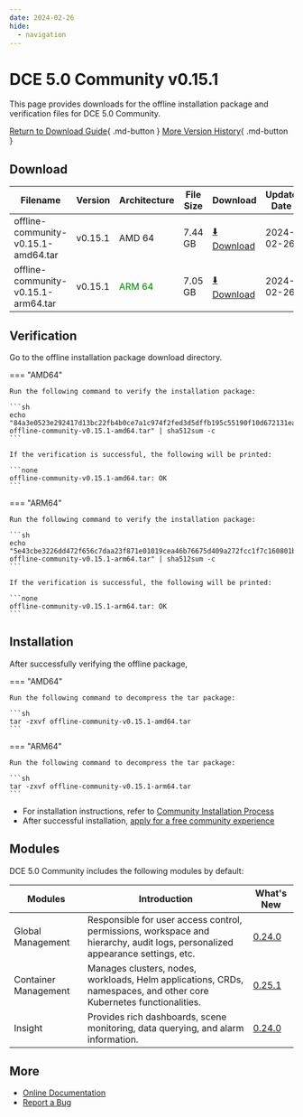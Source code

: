 ```yaml
---
date: 2024-02-26
hide:
  - navigation
---
```


# DCE 5.0 Community v0.15.1

This page provides downloads for the offline installation package and verification files for DCE 5.0 Community.

[Return to Download Guide](../index.md){ .md-button } [More Version History](./dce5-installer-history.md){ .md-button }

## Download

| Filename | Version | Architecture | File Size | Download | Update Date |
| --------- | ------- | ------------ | --------- | -------- | ----------- |
| offline-community-v0.15.1-amd64.tar | v0.15.1 | AMD 64 | 7.44 GB | [:arrow_down: Download](https://qiniu-download-public.daocloud.io/DaoCloud_Enterprise/dce5/offline-community-v0.15.1-amd64.tar) | 2024-02-26 |
| offline-community-v0.15.1-arm64.tar | v0.15.1 | <font color="green">ARM 64</font> | 7.05 GB | [:arrow_down: Download](https://qiniu-download-public.daocloud.io/DaoCloud_Enterprise/dce5/offline-community-v0.15.1-arm64.tar) | 2024-02-26 |

## Verification

Go to the offline installation package download directory.

=== "AMD64"

    Run the following command to verify the installation package:

    ```sh
    echo "84a3e0523e292417d13bc22fb4b0ce7a1c974f2fed3d5dffb195c55190f10d672131ea4a22d458b73a0ae55837ee08bc520e7010e014dfdec909c21796566dbd  offline-community-v0.15.1-amd64.tar" | sha512sum -c
    ```

    If the verification is successful, the following will be printed:

    ```none
    offline-community-v0.15.1-amd64.tar: OK
    ```

=== "ARM64"

    Run the following command to verify the installation package:

    ```sh
    echo "5e43cbe3226dd472f656c7daa23f871e01019cea46b76675d409a272fcc1f7c160801b67dc13156a000979678061df6024758757e7011fad41fe7799167ad332  offline-community-v0.15.1-arm64.tar" | sha512sum -c
    ```

    If the verification is successful, the following will be printed:

    ```none
    offline-community-v0.15.1-arm64.tar: OK
    ```

## Installation

After successfully verifying the offline package,

=== "AMD64"

    Run the following command to decompress the tar package:

    ```sh
    tar -zxvf offline-community-v0.15.1-amd64.tar
    ```

=== "ARM64"

    Run the following command to decompress the tar package:

    ```sh
    tar -zxvf offline-community-v0.15.1-arm64.tar
    ```

- For installation instructions, refer to [Community Installation Process](../../install/community/k8s/online.md#_2)
- After successful installation, [apply for a free community experience](../../dce/license0.md)

## Modules

DCE 5.0 Community includes the following modules by default:

| Modules | Introduction | What's New |
| -------- | ----------- | ---------- |
| Global Management | Responsible for user access control, permissions, workspace and hierarchy, audit logs, personalized appearance settings, etc. | [0.24.0](../../ghippo/intro/release-notes.md#0240) |
| Container Management | Manages clusters, nodes, workloads, Helm applications, CRDs, namespaces, and other core Kubernetes functionalities. | [0.25.1](../../kpanda/intro/release-notes.md#0251) |
| Insight | Provides rich dashboards, scene monitoring, data querying, and alarm information. | [0.24.0](../../insight/intro/releasenote.md#0240) |

## More

- [Online Documentation](../../dce/index.md)
- [Report a Bug](https://github.com/DaoCloud/DaoCloud-docs/issues)
